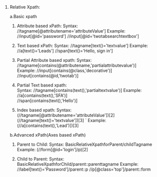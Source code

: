 


1. Relative Xpath:

    a.Basic xpath
    1. Attribute based xPath:
       Syntax:
       //tagname[@attributename='attributeValue']
       Example:
      //input[@id='password']
      //input[@id='twotabsearchtextbox']

    2. Text based xPath:
       Syntax:
       //tagname[text()='textvalue'] 
       Example:
       //a[text()='Leads']
       //span[text()='Hello, sign in']

    3. Partial Attribute based xpath:
       Syntax:
       //tagname[contains(@attributename,'partialattributevalue')]
       Example:
         //input[contains(@class,'decorative')]
         //input[contains(@id,'twotab')]

    4. Partial Text based xpath:  
       Syntax:
         //tagname[contains(text(),'partialtextvalue')] 
       Example:
        //a[contains(text(),'SFA')]  
        //span[contains(text(),'Hello')]

    5. Index based xpath:
       Syntax:
        (//tagname[@attributename='attributeValue'])[2]       
         (//tagname[text()='textvalue'])[3] `
       Example:
         (//a[contains(text(),'Lead')])[3]

      
    b.Advanced xPath(Axes based xPath)
     1. Parent to Child:
        Syntax:
         BasicRelativeXpathforParent/childTagname
        Example:
          (//form[@id='login']/p)[2] 

     2. Child to Parent:
        Syntax:
         BasicRelativeXpathforChild/parent::parenttagname
        Example:
        //label[text()='Password']/parent::p
        //p[@class='top']/parent::form   
